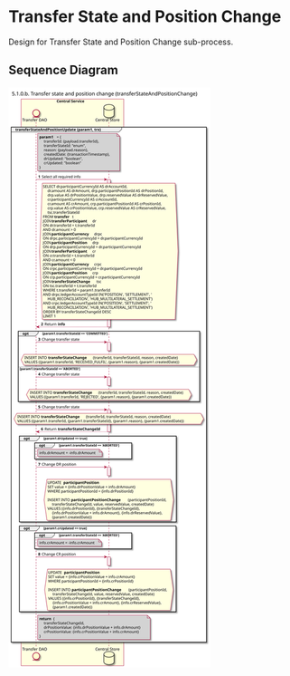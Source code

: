 # Transfer State and Position Change

Design for Transfer State and Position Change sub-process.

## Sequence Diagram

![seq-recfunds-5.1.0.b-transferStateAndPositionChange.svg](./assets/diagrams/sequence/seq-recfunds-5.1.0.b-transferStateAndPositionChange.svg)
